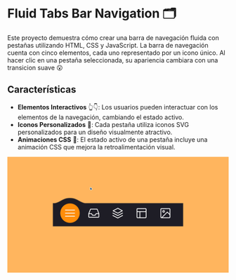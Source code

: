 # Fluid Tabs Bar Navigation 🗂️

Este proyecto demuestra cómo crear una barra de navegación fluida con pestañas utilizando HTML, CSS y JavaScript. La barra de navegación cuenta con cinco elementos, cada uno representado por un icono único. Al hacer clic en una pestaña seleccionada, su apariencia cambiara con una transicion suave 😮

## Características

- **Elementos Interactivos** 👆👇: Los usuarios pueden interactuar con los elementos de la navegación, cambiando el estado activo.
- **Iconos Personalizados** 🎨: Cada pestaña utiliza iconos SVG personalizados para un diseño visualmente atractivo.
- **Animaciones CSS** 💫: El estado activo de una pestaña incluye una animación CSS que mejora la retroalimentación visual.

![Vista Previa](../asset/preview_3.gif)
